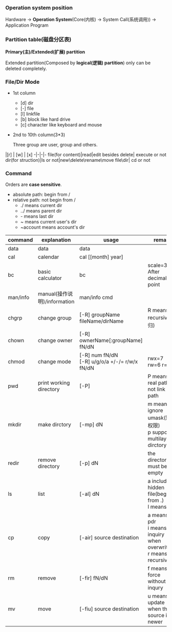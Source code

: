 ### Operation system position
Hardware -> **Operation System**(Core(内核) -> System Call(系统调用)) -> Application Program

### Partition table(磁盘分区表)
**Primary(主)/Extended(扩展) partition**

Extended partition(Composed by **logical(逻辑) partition**) only can be deleted completely.

### File/Dir Mode
- 1st column

	- [d] dir
	- [-] file
	- [l] linkfile
	- [b] block like hard drive
	- [c] character like keyboard and mouse

- 2nd to 10th column(3*3)

	Three group are user, group and others.

|[r] | [w] | [x]
-|-|-|-
file(for content)|read|edit besides delete| execute or not
dir(for struction)|ls or not|new\delete\rename\move file\dir| cd or not

### Command
Orders are **case sensitive**.

- absolute path: begin from /
- relative path: not begin from /
	- ./		means current dir
	- ../		means parent dir
	- \-		means last dir
	- ~			means current user's dir
	- ~account	means account's dir 

command | explanation | usage |remark
-|-|-|-
data 	| data | data|
cal		| calendar | cal [[month] year]|
bc		| basic calculator| bc | scale=3 After decimal point
man/info| manual(操作说明)/information| man/info cmd|
chgrp	| change group | [-R] groupName fileName/dirName | R means recursive(递归)
chown	| change owner | [-R] ownerName[:groupName] fN/dN|
chmod	| change mode | [-R] num fN/dN<br>[-R] u/g/o/a +/-/= r/w/x fN/dN| rwx=7 rw=6 r=4
pwd		| print working directory | [-P] | P means real path or not link path
mkdir	| make dirctory | [-mp] dN | m means ignore umask(默认权限)<br>p supports multilayer dirctory
redir	| remove directory | [-p] dN | the directory must be empty
ls		| list | [-al] dN | a includes hidden file(begin from .)<br>l means list
cp		| copy | [-air] source destination | a means pdr<br>i means inquiry when overwriting<br>r means recursive
rm		| remove | [-fir] fN/dN| f means force without inqury
mv		| move | [-fiu] source destination | u means update when the source is newer